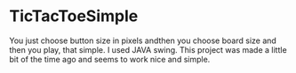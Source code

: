 # TicTacToeSimple
You just choose button size in pixels andthen you choose board size and then you play, that simple. I used JAVA swing. This project was made a little bit of the time ago and seems to work nice and simple.
